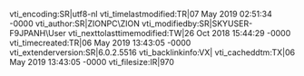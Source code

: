 vti_encoding:SR|utf8-nl
vti_timelastmodified:TR|07 May 2019 02:51:34 -0000
vti_author:SR|ZIONPC\\ZION
vti_modifiedby:SR|SKYUSER-F9JPANH\\User
vti_nexttolasttimemodified:TW|26 Oct 2018 15:44:29 -0000
vti_timecreated:TR|06 May 2019 13:43:05 -0000
vti_extenderversion:SR|6.0.2.5516
vti_backlinkinfo:VX|
vti_cacheddtm:TX|06 May 2019 13:43:05 -0000
vti_filesize:IR|970
